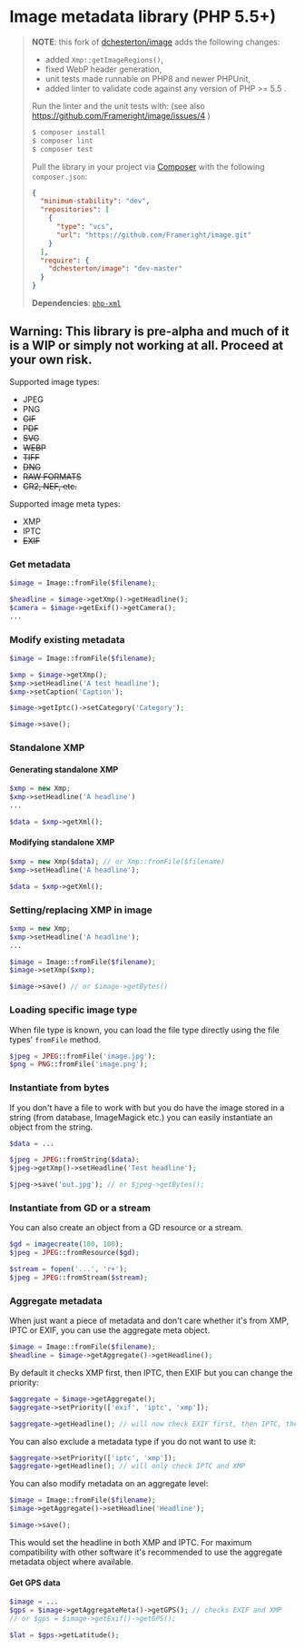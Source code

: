 Image metadata library (PHP 5.5+)
=========

> **NOTE**: this fork of [dchesterton/image](https://github.com/dchesterton/image)
> adds the following changes:
>
> * added `Xmp::getImageRegions()`,
> * fixed WebP header generation,
> * unit tests made runnable on PHP8 and newer PHPUnit,
> * added linter to validate code against any version of PHP >= 5.5 .
>
> Run the linter and the unit tests with: (see also
> https://github.com/Frameright/image/issues/4 )
>
> ```bash
> $ composer install
> $ composer lint
> $ composer test
> ```
>
> Pull the library in your project  via [Composer](https://getcomposer.org/)
> with the following `composer.json`:
>
> ```json
> {
>   "minimum-stability": "dev",
>   "repositories": [
>     {
>       "type": "vcs",
>       "url": "https://github.com/Frameright/image.git"
>     }
>   ],
>   "require": {
>     "dchesterton/image": "dev-master"
>   }
> }
> ```
>
> **Dependencies**: [`php-xml`](https://www.php.net/manual/en/book.dom.php)

## Warning: This library is pre-alpha and much of it is a WIP or simply not working at all. Proceed at your own risk.

Supported image types:
   - JPEG
   - PNG
   - ~~GIF~~
   - ~~PDF~~
   - ~~SVG~~
   - ~~WEBP~~
   - ~~TIFF~~
   - ~~DNG~~
   - ~~RAW FORMATS~~
   - ~~CR2, NEF, etc.~~

Supported image meta types:
   - XMP
   - IPTC
   - ~~EXIF~~

### Get metadata

```php
$image = Image::fromFile($filename);

$headline = $image->getXmp()->getHeadline();
$camera = $image->getExif()->getCamera();
...
```

### Modify existing metadata

```php
$image = Image::fromFile($filename);

$xmp = $image->getXmp();
$xmp->setHeadline('A test headline');
$xmp->setCaption('Caption');

$image->getIptc()->setCategory('Category');

$image->save();
```

### Standalone XMP

#### Generating standalone XMP

```php
$xmp = new Xmp;
$xmp->setHeadline('A headline')
...

$data = $xmp->getXml();
```

#### Modifying standalone XMP

```php
$xmp = new Xmp($data); // or Xmp::fromFile($filename)
$xmp->setHeadline('A headline');

$data = $xmp->getXml();
```

### Setting/replacing XMP in image

```php
$xmp = new Xmp;
$xmp->setHeadline('A headline');
...

$image = Image::fromFile($filename);
$image->setXmp($xmp);

$image->save() // or $image->getBytes()
```

### Loading specific image type

When file type is known, you can load the file type directly using the file types' `fromFile` method.

```php
$jpeg = JPEG::fromFile('image.jpg');
$png = PNG::fromFile('image.png');
```

### Instantiate from bytes

If you don't have a file to work with but you do have the image stored in a string (from database, ImageMagick etc.) you can easily instantiate an object from the string.

```php
$data = ...

$jpeg = JPEG::fromString($data);
$jpeg->getXmp()->setHeadline('Test headline');

$jpeg->save('out.jpg'); // or $jpeg->getBytes();
```

### Instantiate from GD or a stream

You can also create an object from a GD resource or a stream.

```php
$gd = imagecreate(100, 100);
$jpeg = JPEG::fromResource($gd);
```

```php
$stream = fopen('...', 'r+');
$jpeg = JPEG::fromStream($stream);
```

### Aggregate metadata

When just want a piece of metadata and don't care whether it's from XMP, IPTC or EXIF, you can use the aggregate meta object.

```php
$image = Image::fromFile($filename);
$headline = $image->getAggregate()->getHeadline();
```

By default it checks XMP first, then IPTC, then EXIF but you can change the priority:

```php
$aggregate = $image->getAggregate();
$aggregate->setPriority(['exif', 'iptc', 'xmp']);

$aggregate->getHeadline(); // will now check EXIF first, then IPTC, then XMP
```

You can also exclude a metadata type if you do not want to use it:

```php
$aggregate->setPriority(['iptc', 'xmp']);
$aggregate->getHeadline(); // will only check IPTC and XMP
```

You can also modify metadata on an aggregate level:

```php
$image = Image::fromFile($filename);
$image->getAggregate()->setHeadline('Headline');

$image->save();
```

This would set the headline in both XMP and IPTC. For maximum compatibility with other software it's recommended to use the aggregate metadata object where available.

#### Get GPS data

```php
$image = ...
$gps = $image->getAggregateMeta()->getGPS(); // checks EXIF and XMP
// or $gps = $image->getExif()->getGPS();

$lat = $gps->getLatitude();
```
